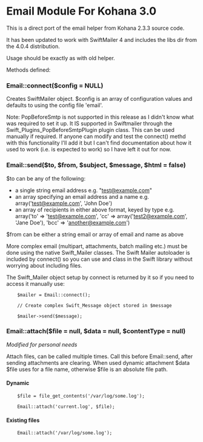 Email Module For Kohana 3.0
=================================

This is a direct port of the email helper from Kohana 2.3.3 source code.

It has been updated to work with SwiftMailer 4 and includes the libs dir from the 4.0.4 distribution.

Usage should be exactly as with old helper.

Methods defined:

### Email::connect($config = NULL)

Creates SwiftMailer object. $config is an array of configuration values and defaults to using the config file 'email'.

Note: PopBeforeSmtp is not supported in this release as I didn't know what was required to set it up.
It IS supported in Swiftmailer through the Swift_Plugins_PopBeforeSmtpPlugin plugin class. This can be used manually if required.
If anyone can modify and test the connect() methd with this functionality I'll add it but I can't find documentation about how it used to work (i.e. is expected to work) so I have left it out for now.

### Email::send($to, $from, $subject, $message, $html = false)

$to can be any of the following:

*  a single string email address e.g. "test@example.com"
*  an array specifying an email address and a name e.g. array('test@example.com', 'John Doe')
*  an array of recipients in either above format, keyed by type e.g. array('to' => 'test@example.com', 'cc' => array('test2@example.com', 'Jane Doe'), 'bcc' => 'another@example.com')

$from can be either a string email or array of email and name as above

More complex email (multipart, attachments, batch mailing etc.) must be done using the native Swift_Mailer classes. The Swift Mailer autoloader is included by connect() so you can use and class in the Swift library without worrying about including files.

The Swift_Mailer object setup by connect is returned by it so if you need to access it manually use:

        $mailer = Email::connect();

        // Create complex Swift_Message object stored in $message

        $mailer->send($message);


### Email::attach($file = null, $data = null, $contentType = null)
*Modified for personal needs*

Attach files, can be called multiple times. Call this before Email::send, after sending attachments are clearing.
When used dynamic attachment $data $file uses for a file name, otherwise $file is an absolute file path.
#### Dynamic

        $file = file_get_contents('/var/log/some.log');

        Email::attach('current.log', $file);

#### Existing files

        Email::attach('/var/log/some.log');


